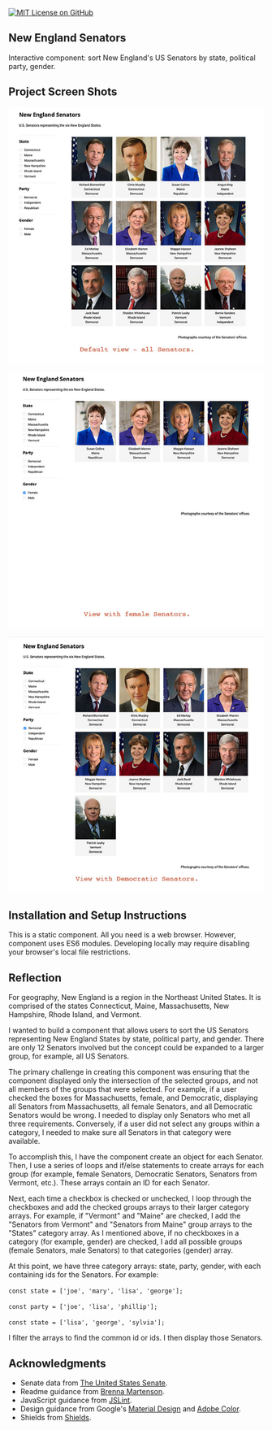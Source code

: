 [![MIT License on GitHub](https://img.shields.io/github/license/seankelliher/new-england-senators?style=flat-square)](/LICENSE.txt)
## New England Senators

Interactive component: sort New England's US Senators by state, political party, gender.

## Project Screen Shots

![screen shot of project](/screenshots/new-england-senators-screenshot1.jpg)

![screen shot of project](/screenshots/new-england-senators-screenshot2.jpg)

![screen shot of project](/screenshots/new-england-senators-screenshot3.jpg)

## Installation and Setup Instructions

This is a static component. All you need is a web browser. However, component uses ES6 modules. Developing locally may require disabling your browser's local file restrictions.

## Reflection

For geography, New England is a region in the Northeast United States. It is comprised of the states Connecticut, Maine, Massachusetts, New Hampshire, Rhode Island, and Vermont. 

I wanted to build a component that allows users to sort the US Senators representing New England States by state, political party, and gender. There are only 12 Senators involved but the concept could be expanded to a larger group, for example, all US Senators.

The primary challenge in creating this component was ensuring that the component displayed only the intersection of the selected groups, and not all members of the groups that were selected. For example, if a user checked the boxes for Massachusetts, female, and Democratic, displaying all Senators from Massachusetts, all female Senators, and all Democratic Senators would be wrong. I needed to display only Senators who met all three requirements. Conversely, if a user did not select any groups within a category, I needed to make sure all Senators in that category were available.

To accomplish this, I have the component create an object for each Senator. Then, I use a series of loops and if/else statements to create arrays for each group (for example, female Senators, Democratic Senators, Senators from Vermont, etc.). These arrays contain an ID for each Senator.

Next, each time a checkbox is checked or unchecked, I loop through the checkboxes and add the checked groups arrays to their larger category arrays. For example, if "Vermont" and "Maine" are checked, I add the "Senators from Vermont" and "Senators from Maine" group arrays to the "States" category array. As I mentioned above, if no checkboxes in a category (for example, gender) are checked, I add all possible groups (female Senators, male Senators) to that categories (gender) array.

At this point, we have three category arrays: state, party, gender, with each containing ids for the Senators. For example:

`const state = ['joe', 'mary', 'lisa', 'george'];`

`const party = ['joe', 'lisa', 'phillip'];`

`const state = ['lisa', 'george', 'sylvia'];`

I filter the arrays to find the common id or ids. I then display those Senators.

## Acknowledgments

* Senate data from [The United States Senate](https://www.senate.gov).
* Readme guidance from [Brenna Martenson](https://gist.github.com/martensonbj/6bf2ec2ed55f5be723415ea73c4557c4).
* JavaScript guidance from [JSLint](http://jslint.com).
* Design guidance from Google's [Material Design](https://material.io/design) and [Adobe Color](https://color.adobe.com/trends).
* Shields from [Shields](https://shields.io).


